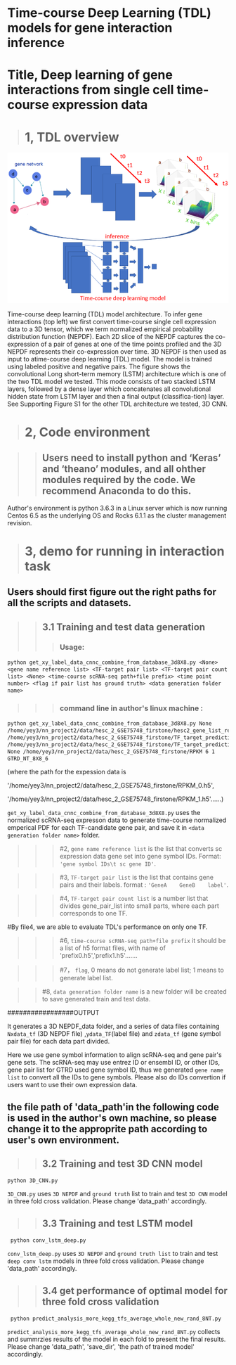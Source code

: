 # Time-course Deep Learning (TDL) models for gene interaction inference
# Title, Deep learning of gene interactions from single cell time-course expression data


># 1, TDL overview
![](https://github.com/xiaoyeye/TDL/blob/master/TDL_overview.bmp)

Time-course deep learning (TDL) model architecture. To infer gene interactions (top left) we first convert time-course single cell expression data to a 3D tensor, which we term normalized empirical probability distribution function (NEPDF). Each 2D slice of the NEPDF captures the co-expression of a pair of genes at one of the time points profiled and the 3D NEPDF represents their co-expression over time. 3D NEPDF is then used as input to atime-course deep learning (TDL) model. The model is trained using labeled positive and negative pairs. The figure shows the convolutional Long short-term memory (LSTM) architecture which is one of the two TDL model we tested. This mode consists of two stacked LSTM layers, followed by a dense layer which concatenates all convolutional hidden state from LSTM layer and then a final output (classifica-tion) layer. See Supporting Figure S1 for the other TDL architecture we tested, 3D CNN.

># 2, Code environment

>>## Users need to install python and ‘Keras’ and ‘theano’ modules, and  all ohther modules required by the code. We  recommend Anaconda to do this.
Author's environment is python 3.6.3 in a Linux server which is now running Centos 6.5 as the underlying OS and Rocks 6.1.1 as the cluster management revision. 

># 3, demo for running in interaction task  

## Users should first figure out the right paths for all the scripts and datasets.

>>## 3.1 Training and test data generation 
>>>### Usage: 

    python get_xy_label_data_cnnc_combine_from_database_3d8X8.py <None> <gene name reference list> <TF-target pair list> <TF-target pair count list> <None> <time-course scRNA-seq path+file prefix> <time point number> <flag if pair list has ground truth> <data generation folder name> 
    
>>>### command line in author's linux machine :

    python get_xy_label_data_cnnc_combine_from_database_3d8X8.py None /home/yey3/nn_project2/data/hesc_2_GSE75748_firstone/hesc2_gene_list_ref.txt /home/yey3/nn_project2/data/hesc_2_GSE75748_firstone/TF_target_prediction/hesc2_gene_pairs_400.txt /home/yey3/nn_project2/data/hesc_2_GSE75748_firstone/TF_target_prediction/hesc2_gene_pairs_400_num.txt None /home/yey3/nn_project2/data/hesc_2_GSE75748_firstone/RPKM 6 1 GTRD_NT_8X8_6 
 (where the path for the expession data is 
 
 '/home/yey3/nn_project2/data/hesc_2_GSE75748_firstone/RPKM_0.h5',
 
 '/home/yey3/nn_project2/data/hesc_2_GSE75748_firstone/RPKM_1.h5'......)

`get_xy_label_data_cnnc_combine_from_database_3d8X8.py` uses the normalized scRNA-seq expresson data  to generate time-course normalized emperical PDF for each TF-candidate gene pair, and save it in `<data generation folder name>` folder.

>>>#2, `gene name reference list` is the list that converts sc expression data gene set into gene symbol IDs. Format: `'gene symbol IDs\t sc gene ID'`.

>>>#3, `TF-target pair list` is the list that contains gene pairs and their labels. format : `'GeneA    GeneB    label'`.

>>>#4, `TF-target pair count list` is a number list that divides gene_pair_list into small parts, where each part corresponds to one TF.

#By file4, we are able to evaluate TDL's performance on only one TF.

>>>#6, `time-course scRNA-seq path+file prefix`  it should be a list of h5 format files, with name of 'prefix0.h5','prefix1.h5'.......

>>>#7， `flag`, 0 means do not generate label list; 1 means to generate label list.

>>#8, `data generation folder name` is a new folder will be created to save generated train and test data.


#################OUTPUT

It generates a 3D NEPDF_data folder, and a series of data files containing `Nxdata_tf` (3D NEPDF file) ,`ydata_TF`(label file) and `zdata_tf` (gene symbol pair file) for each data part divided.

Here we use gene symbol information to align scRNA-seq and gene pair's gene sets. The scRNA-seq may use entrez ID or ensembl ID, or other IDs, gene pair list for GTRD used gene symbol ID, thus we generated `gene name list` to convert all the IDs to gene symbols. Please also do IDs convertion if users want to use their own expression data.

## the file path of 'data_path'in the following code is used in the author's own machine, so please change it to the approprite path according to user's own environment.
>>## 3.2 Training and test 3D CNN model 

    python 3D_CNN.py
    
  `3D_CNN.py` uses `3D NEPDF` and `ground truth` list to train and test `3D CNN` model in three fold cross validation. Please change 'data_path' accordingly.
  
 >>## 3.3 Training and test LSTM model
 
     python conv_lstm_deep.py
     
   `conv_lstm_deep.py` uses `3D NEPDF` and `ground truth list` to train and test `deep conv lstm` models in three fold cross validation. Please change 'data_path' accordingly.
   
 >>## 3.4 get performance of optimal model for three fold cross validation
  
     python predict_analysis_more_kegg_tfs_average_whole_new_rand_8NT.py
     
   `predict_analysis_more_kegg_tfs_average_whole_new_rand_8NT.py` collects and summrzies results of the model in each fold to present the final results. Please change 'data_path', 'save_dir', 'the path of trained model' accordingly.
 
